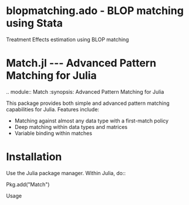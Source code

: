 # blopmatching.ado - BLOP matching using Stata
Treatment Effects estimation using BLOP matching

Match.jl --- Advanced Pattern Matching for Julia
================================================

.. module:: Match
   :synopsis: Advanced Pattern Matching for Julia

This package provides both simple and advanced pattern matching
capabilities for Julia.  Features include:

* Matching against almost any data type with a first-match policy
* Deep matching within data types and matrices
* Variable binding within matches


Installation
============

Use the Julia package manager.  Within Julia, do::

  Pkg.add("Match")


Usage
